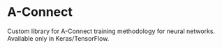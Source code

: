 # A-Connect
Custom library for A-Connect training methodology for neural networks. Available only in Keras/TensorFlow.
